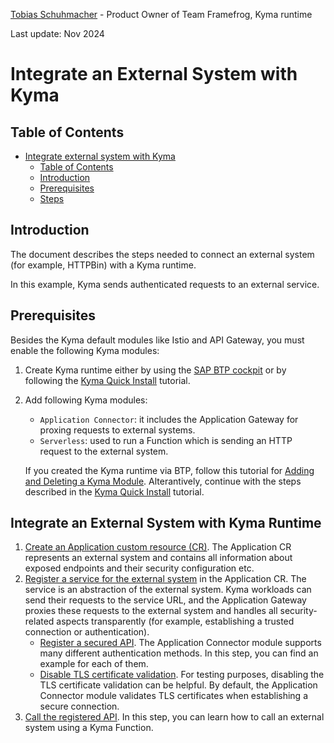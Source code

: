 <span class="fd-avatar--thumbnail fd-avatar fd-avatar--40 fd-avatar--accent-color-10" style="background-image: url('https://avatars.githubusercontent.com/tobiscr')" role="img"></span> [Tobias Schuhmacher](https://github.com/tobiscr) - Product Owner of Team Framefrog, Kyma runtime

Last update: Nov 2024

# Integrate an External System with Kyma

## Table of Contents

- [Integrate external system with Kyma](#integrate-external-system-with-kyma)
  - [Table of Contents](#table-of-contents)
  - [Introduction](#introduction)
  - [Prerequisites](#prerequisites)
  - [Steps](#steps)


## Introduction

The document describes the steps needed to connect an external system (for example, HTTPBin) with a Kyma runtime.

In this example, Kyma sends authenticated requests to an external service.

## Prerequisites

Besides the Kyma default modules like Istio and API Gateway, you must enable the following Kyma modules:


1. Create Kyma runtime either by using the [SAP BTP cockpit](https://help.sap.com/docs/btp/sap-business-technology-platform/create-kyma-environment-instance) or by following the [Kyma Quick Install](https://kyma-project.io/#/02-get-started/01-quick-install) tutorial.

2. Add following Kyma modules:
    * `Application Connector`: it includes the Application Gateway for proxing requests to external systems.
    * `Serverless`: used to run a Function which is sending an HTTP request to the external system.

    If you created the Kyma runtime via BTP, follow this tutorial for [Adding and Deleting a Kyma Module](https://help.sap.com/docs/btp/sap-business-technology-platform/enable-and-disable-kyma-module?#add-and-delete-a-kyma-module-using-kyma-dashboard). Alterantively, continue with the steps described in the [Kyma Quick Install](https://kyma-project.io/#/02-get-started/01-quick-install?id=steps) tutorial.

## Integrate an External System with Kyma Runtime

1. [Create an Application custom resource (CR)](./01-10-create-application.md). The Application CR represents an external system and contains all information about exposed endpoints and their security configuration etc.
2. [Register a service for the external system](./01-20-register-manage-services.md) in the Application CR. The service is an abstraction of the external system. Kyma workloads can send their requests to the service URL, and the Application Gateway proxies these requests to the external system and handles all security-related aspects transparently (for example, establishing a trusted connection or authentication).
    * [Register a secured API](./01-30-register-secured-api.md). The Application Connector module supports many different authentication methods. In this step, you can find an example for each of them.
    * [Disable TLS certificate validation](./01-50-disable-tls-certificate-verification.md). For testing purposes, disabling the TLS certificate validation can be helpful. By default, the Application Connector module validates TLS certificates when establishing a secure connection.
3. [Call the registered API](./01-40-call-registered-service-from-kyma.md). In this step, you can learn how to call an external system using a Kyma Function.

